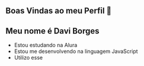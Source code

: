 ## Boas Vindas ao meu Perfil 💙

## Meu nome é Davi Borges

- Estou estudando na Alura
- Estou me desenvolvendo na linguagem JavaScript
- Utilizo esse  
